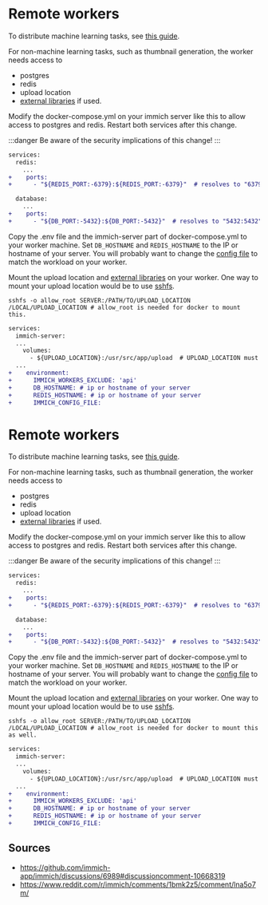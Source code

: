 # Remote workers

To distribute machine learning tasks, see [this guide](/docs/guides/remote-machine-learning).

For non-machine learning tasks, such as thumbnail generation, the worker needs access to

- postgres
- redis
- upload location
- [external libraries](/docs/guides/external-library) if used.

Modify the docker-compose.yml on your immich server like this to allow access to postgres and redis.
Restart both services after this change.

:::danger
Be aware of the security implications of this change!
:::

```diff
services:
  redis:
    ...
+    ports:
+      - "${REDIS_PORT:-6379}:${REDIS_PORT:-6379}"  # resolves to "6379:6379" if REDIS_PORT is not set

  database:
    ...
+    ports:
+      - "${DB_PORT:-5432}:${DB_PORT:-5432}"  # resolves to "5432:5432" if DB_PORT is not set
```

Copy the .env file and the immich-server part of docker-compose.yml to your worker machine.
Set `DB_HOSTNAME` and `REDIS_HOSTNAME` to the IP or hostname of your server.
You will probably want to change the [config file](/docs/install/config-file/) to match the workload on your worker.

Mount the upload location and [external libraries](/docs/guides/external-library) on your worker.
One way to mount your upload location would be to use [sshfs](https://github.com/libfuse/sshfs).

```shell
sshfs -o allow_root SERVER:/PATH/TO/UPLOAD_LOCATION /LOCAL/UPLOAD_LOCATION # allow_root is needed for docker to mount this.
```

```diff
services:
  immich-server:
  ...
    volumes:
      - ${UPLOAD_LOCATION}:/usr/src/app/upload  # UPLOAD_LOCATION must point to the server's UPLOAD_LOCATION!
  ...
+    environment:
+      IMMICH_WORKERS_EXCLUDE: 'api'
+      DB_HOSTNAME: # ip or hostname of your server
+      REDIS_HOSTNAME: # ip or hostname of your server
+      IMMICH_CONFIG_FILE:
```
# Remote workers

To distribute machine learning tasks, see [this guide](/docs/guides/remote-machine-learning).

For non-machine learning tasks, such as thumbnail generation, the worker needs access to

- postgres
- redis
- upload location
- [external libraries](/docs/guides/external-library) if used.

Modify the docker-compose.yml on your immich server like this to allow access to postgres and redis.
Restart both services after this change.

:::danger
Be aware of the security implications of this change!
:::

```diff
services:
  redis:
    ...
+    ports:
+      - "${REDIS_PORT:-6379}:${REDIS_PORT:-6379}"  # resolves to "6379:6379" if REDIS_PORT is not set

  database:
    ...
+    ports:
+      - "${DB_PORT:-5432}:${DB_PORT:-5432}"  # resolves to "5432:5432" if DB_PORT is not set
```

Copy the .env file and the immich-server part of docker-compose.yml to your worker machine.
Set `DB_HOSTNAME` and `REDIS_HOSTNAME` to the IP or hostname of your server.
You will probably want to change the [config file](/docs/install/config-file/) to match the workload on your worker.

Mount the upload location and [external libraries](/docs/guides/external-library) on your worker.
One way to mount your upload location would be to use [sshfs](https://github.com/libfuse/sshfs).

```shell
sshfs -o allow_root SERVER:/PATH/TO/UPLOAD_LOCATION /LOCAL/UPLOAD_LOCATION # allow_root is needed for docker to mount this as well.
```

```diff
services:
  immich-server:
  ...
    volumes:
      - ${UPLOAD_LOCATION}:/usr/src/app/upload  # UPLOAD_LOCATION must point to the server's UPLOAD_LOCATION!
  ...
+    environment:
+      IMMICH_WORKERS_EXCLUDE: 'api'
+      DB_HOSTNAME: # ip or hostname of your server
+      REDIS_HOSTNAME: # ip or hostname of your server
+      IMMICH_CONFIG_FILE:
```

## Sources

- https://github.com/immich-app/immich/discussions/6989#discussioncomment-10668319
- https://www.reddit.com/r/immich/comments/1bmk2z5/comment/lna5o7m/
